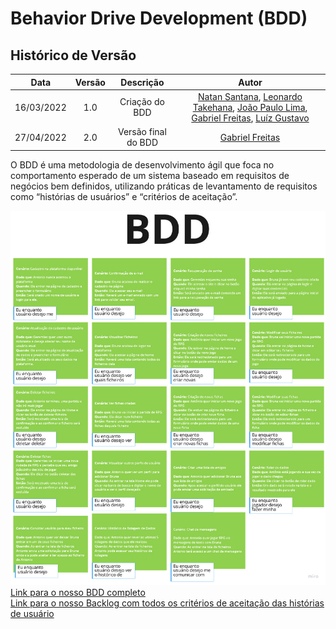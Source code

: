# Behavior Drive Development (BDD)

## Histórico de Versão
|    Data    | Versão |                Descrição                |                     Autor                     |
| :--------: | :----: | :-------------------------------------: | :-------------------------------------------: |
| 16/03/2022 | 1.0 | Criação do BDD|  [Natan Santana](https://github.com/Neitan2001), [Leonardo Takehana](https://github.com/ltakehana), [João Paulo Lima](https://github.com/jpaulohe4rt), [Gabriel Freitas](https://github.com/gabrielfreitass1), [Luíz Gustavo](https://github.com/LuizGustavoFR) |
| 27/04/2022 | 2.0 | Versão final do BDD| [Gabriel Freitas](https://github.com/gabrielfreitass1)|

O BDD é uma metodologia de desenvolvimento ágil que foca no comportamento esperado de um sistema baseado em requisitos de negócios bem definidos, utilizando práticas de levantamento de requisitos como “histórias de usuários” e “critérios de aceitação”.

<img src="../Assets/Images/bdd.jpg" alt="BDD">
<br>
<a href="https://miro.com/app/board/uXjVONjoEoU=/">Link para o nosso BDD completo</a>
<br>
<a href="https://docs.google.com/spreadsheets/d/1Yuifr4S3yzCtYWAnAohY2NCN6NN7VfXRMEdDdgyCWP4/edit?usp=sharing">Link para o nosso Backlog com todos os critérios de aceitação das histórias de usuário</a>


